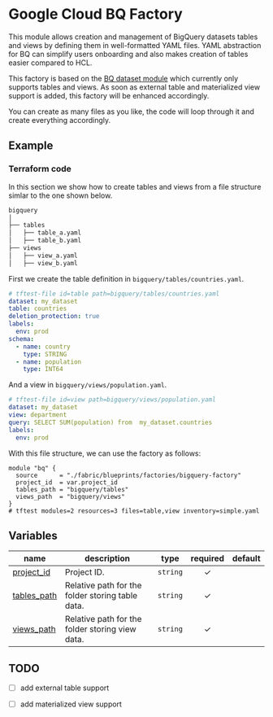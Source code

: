 # Google Cloud BQ Factory

This module allows creation and management of BigQuery datasets tables and views by defining them in well-formatted YAML files. YAML abstraction for BQ can simplify users onboarding and also makes creation of tables easier compared to HCL.

This factory is based on the [BQ dataset module](https://github.com/GoogleCloudPlatform/cloud-foundation-fabric/tree/master/modules/bigquery-dataset) which currently only supports tables and views. As soon as external table and materialized view support is added, this factory will be enhanced accordingly.

You can create as many files as you like, the code will loop through it and create everything accordingly.

## Example

### Terraform code

In this section we show how to create tables and views from a file structure simlar to the one shown below.
```bash
bigquery
│
├── tables
│   ├── table_a.yaml
│   ├── table_b.yaml
├── views
│   ├── view_a.yaml
│   ├── view_b.yaml
```

First we create the table definition in `bigquery/tables/countries.yaml`.

```yaml
# tftest-file id=table path=bigquery/tables/countries.yaml
dataset: my_dataset
table: countries
deletion_protection: true
labels:
  env: prod
schema:
  - name: country
    type: STRING
  - name: population
    type: INT64
```

And a view in  `bigquery/views/population.yaml`.

```yaml
# tftest-file id=view path=bigquery/views/population.yaml
dataset: my_dataset
view: department
query: SELECT SUM(population) from  my_dataset.countries
labels:
  env: prod
```

With this file structure, we can use the factory as follows:

```hcl
module "bq" {
  source      = "./fabric/blueprints/factories/bigquery-factory"
  project_id  = var.project_id
  tables_path = "bigquery/tables"
  views_path  = "bigquery/views"
}
# tftest modules=2 resources=3 files=table,view inventory=simple.yaml
```
<!-- BEGIN TFDOC -->

## Variables

| name | description | type | required | default |
|---|---|:---:|:---:|:---:|
| [project_id](variables.tf#L17) | Project ID. | <code>string</code> | ✓ |  |
| [tables_path](variables.tf#L22) | Relative path for the folder storing table data. | <code>string</code> | ✓ |  |
| [views_path](variables.tf#L27) | Relative path for the folder storing view data. | <code>string</code> | ✓ |  |

<!-- END TFDOC -->
## TODO

- [ ] add external table support
- [ ] add materialized view support

